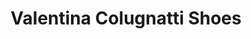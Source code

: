 ---
title: "Valentina Colugnatti Shoes"
url: /ciudad-autonoma-de-buenos-aires/valentina-colugnatti-shoes/
shop: zapatos
---